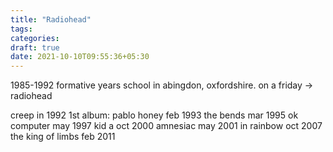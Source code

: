 ```yaml
---
title: "Radiohead"
tags:
categories: 
draft: true
date: 2021-10-10T09:55:36+05:30
---
```


1985-1992 formative years
school in abingdon, oxfordshire. 
on a friday -> radiohead

creep in 1992
1st album: pablo honey feb 1993
the bends mar 1995
ok computer may 1997
kid a oct 2000
amnesiac may 2001
in rainbow oct 2007
the king of limbs feb 2011
